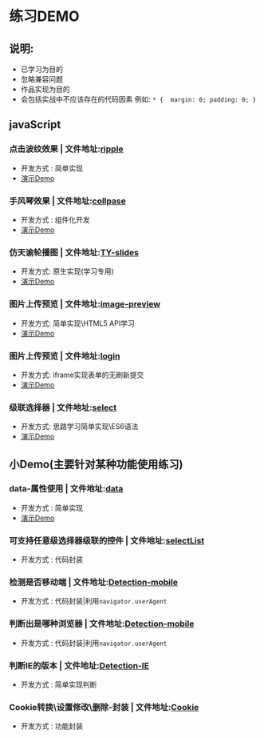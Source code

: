 # 练习DEMO
## 说明:
- 已学习为目的
- 忽略兼容问题
- 作品实现为目的
- 会包括实战中不应该存在的代码因素
例如:
 `` * { 
        margin: 0;
        padding: 0;
     } ``
## javaScript

### 点击波纹效果 | 文件地址:[ripple](./JavaScript/ripple/)
- 开发方式 : 简单实现
- [演示Demo](https://mutoumiao.github.io/sample-reels/JavaScript/ripple/ripple.html)

### 手风琴效果 | 文件地址:[collpase](./JavaScript/collpase/)
- 开发方式 : 组件化开发 
- [演示Demo](https://mutoumiao.github.io/sample-reels/JavaScript/collpase/collpase.html)

### 仿天谕轮播图 | 文件地址:[TY-slides](./JavaScript/TY-slides/)
- 开发方式: 原生实现(学习专用)
- [演示Demo](https://mutoumiao.github.io/sample-reels/JavaScript/TY-slides/index.html)

### 图片上传预览 | 文件地址:[image-preview](./JavaScript/image-preview/)
- 开发方式: 简单实现\HTML5 API学习
- [演示Demo](https://mutoumiao.github.io/sample-reels/JavaScript/image-preview/image.html)

### 图片上传预览 | 文件地址:[login](./JavaScript/login/)
- 开发方式: iframe实现表单的无刷新提交
- [演示Demo](https://mutoumiao.github.io/sample-reels/JavaScript/login/login.html)

### 级联选择器 | 文件地址:[select](./JavaScript/select/)
- 开发方式: 思路学习简单实现\ES6语法
- [演示Demo](https://mutoumiao.github.io/sample-reels/JavaScript/select/select.html)

## 小Demo(主要针对某种功能使用练习)

### data-属性使用 | 文件地址:[data](./min-demo/data.html)
- 开发方式 : 简单实现
- [演示Demo](https://mutoumiao.github.io/sample-reels/min-demo/data.html)
### 可支持任意级选择器级联的控件 | 文件地址:[selectList](./min-demo/selectList.js)
- 开发方式 : 代码封装
### 检测是否移动端 | 文件地址:[Detection-mobile](./min-demo/Detection-mobile.js)
- 开发方式 : 代码封装|利用`navigator.userAgent`
### 判断出是哪种浏览器 | 文件地址:[Detection-mobile](./min-demo/Detection-browser.js)
- 开发方式 : 代码封装|利用`navigator.userAgent`
### 判断IE的版本 | 文件地址:[Detection-IE](./min-demo/Detection-IE.js)
- 开发方式 : 简单实现判断
### Cookie转换\设置修改\删除-封装 | 文件地址:[Cookie](./min-demo/Cookie.js)
- 开发方式 : 功能封装

